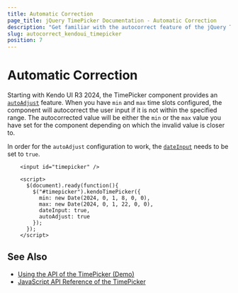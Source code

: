 ```yaml
---
title: Automatic Correction
page_title: jQuery TimePicker Documentation - Automatic Correction
description: "Get familiar with the autocorrect feature of the jQuery TimePicker by Kendo UI. Learn how to automatically correct the user input when it's outside of the pre-configured range."
slug: autocorrect_kendoui_timepicker
position: 7
---
```


# Automatic Correction

Starting with Kendo UI R3 2024, the TimePicker component provides an [`autoAdjust`](/api/javascript/ui/timepicker/configuration/autoadjust) feature. When you have `min` and `max` time slots configured, the component will autocorrect the user input if it is not within the specified range. The autocorrected value will be either the `min` or the `max` value you have set for the component depending on which the invalid value is closer to.

 In order for the `autoAdjust` configuration to work, the [`dateInput`](/api/javascript/ui/timepicker/configuration/dateinput) needs to be set to `true`.


```dojo
    <input id="timepicker" />

    <script>
      $(document).ready(function(){
        $("#timepicker").kendoTimePicker({
          min: new Date(2024, 0, 1, 8, 0, 0),
          max: new Date(2024, 0, 1, 22, 0, 0),
          dateInput: true,
          autoAdjust: true
        });
      });
    </script>
```

## See Also

* [Using the API of the TimePicker (Demo)](https://demos.telerik.com/kendo-ui/timepicker/api)
* [JavaScript API Reference of the TimePicker](/api/javascript/ui/timepicker)
